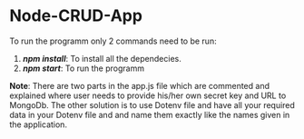 # Node-CRUD-App

To run the programm only 2 commands need to be run:
1. **_npm install_**: To install all the dependecies.
1. **_npm start_**: To run the programm

**Note**: There are two parts in the app.js file which are commented and explained where user needs to provide his/her own secret key and URL to MongoDb. The other solution is to use Dotenv file and have all your required data in your Dotenv file and and name them exactly like the names given in the application.
